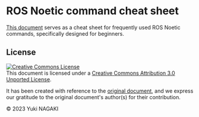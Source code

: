 # ROS Noetic command cheat sheet

[This document](https://github.com/nacky823/ros_noetic_command_cheat_sheet/blob/master/ros_noetic_command_cheat_sheet.md) serves as a cheat sheet for frequently used ROS Noetic commands, specifically designed for beginners.

## License

<a rel="license" href="http://creativecommons.org/licenses/by/3.0/"><img alt="Creative Commons License" style="border-width:0" src="https://i.creativecommons.org/l/by/3.0/88x31.png" /></a><br />This document is licensed under a <a rel="license" href="http://creativecommons.org/licenses/by/3.0/">Creative Commons Attribution 3.0 Unported License</a>.

It has been created with reference to the [original document](http://wiki.ros.org/ROS/Tutorials), and we express our gratitude to the original document's author(s) for their contribution.

© 2023 Yuki NAGAKI